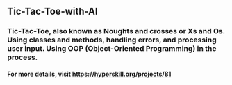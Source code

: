## Tic-Tac-Toe-with-AI
### Tic-Tac-Toe, also known as Noughts and crosses or Xs and Os. Using classes and methods, handling errors, and processing user input. Using OOP (Object-Oriented Programming) in the process.
#### For more details, visit https://hyperskill.org/projects/81
